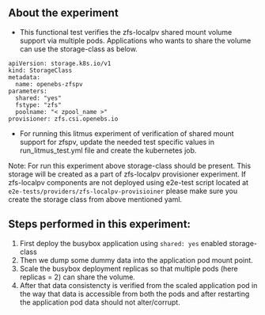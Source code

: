 ## About the experiment

- This functional test verifies the zfs-localpv shared mount volume support via multiple pods. Applications who wants to share the volume can use the storage-class as below.

```
apiVersion: storage.k8s.io/v1
kind: StorageClass
metadata:
  name: openebs-zfspv
parameters:
  shared: "yes"
  fstype: "zfs"
  poolname: "< zpool_name >"
provisioner: zfs.csi.openebs.io
```
- For running this litmus experiment of verification of shared mount support for zfspv, update the needed test specific values in run_litmus_test.yml file and create the kubernetes job.

Note: For run this experiment above storage-class should be present. This storage will be created as a part of zfs-localpv provisioner experiment. If zfs-localpv components are not deployed using e2e-test script located at `e2e-tests/providers/zfs-localpv-provisioiner` please make sure you create the storage class from above mentioned yaml.

## Steps performed in this experiment:

1. First deploy the busybox application using `shared: yes` enabled storage-class
2. Then we dump some dummy data into the application pod mount point.
3. Scale the busybox deployment replicas so that multiple pods (here replicas = 2) can share the volume.
4. After that data consistencty is verified from the scaled application pod in the way that data is     accessible from both the pods and after restarting the application pod data should not alter/corrupt.



